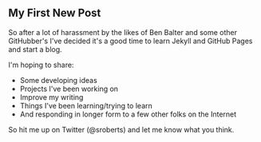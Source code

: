 ## My First New Post
So after a lot of harassment by the likes of Ben Balter and some other GitHubber's I've decided it's a good time to learn Jekyll and GitHub Pages and start a blog.

I'm hoping to share:
* Some developing ideas
* Projects I've been working on
* Improve my writing
* Things I've been learning/trying to learn
* And responding in longer form to a few other folks on the Internet

So hit me up on Twitter (@sroberts) and let me know what you think.
